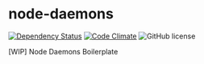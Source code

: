# node-daemons

[![Dependency Status](https://david-dm.org/pipll/node-daemons.svg)](https://david-dm.org/pipll/node-daemons) [![Code Climate](https://codeclimate.com/github/pipll/node-daemons/badges/gpa.svg)](https://codeclimate.com/github/pipll/node-daemons) ![GitHub license](https://img.shields.io/github/license/pipll/node-daemons.svg)

[WIP] Node Daemons Boilerplate
